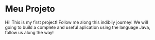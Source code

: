 # Meu Projeto
Hi! This is my first project! Follow me along this indibily journey! 
We will going to build a complete and useful aplication using the language Java, follow us along the way!
